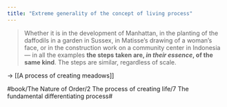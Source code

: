 ```yaml
---
title: "Extreme generality of the concept of living process"
---
```


> Whether it is in the development of Manhattan, in the planting of the daffodils in a garden in Sussex, in Matisse’s drawing of a woman’s face, or in the construction work on a community center in Indonesia — in all the examples **the steps taken are, *in their essence*, of the same kind**. The steps are similar, regardless of scale.  

-> [[A process of creating meadows]]

#book/The Nature of Order/2 The process of creating life/7 The fundamental differentiating process#